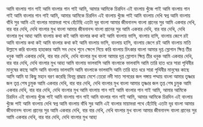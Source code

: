 আমি বাংলায় গান গাই
আমি বাংলার গান গাই
আমি, আমার আমিকে চিরদিন এই বাংলায় খুঁজে পাই
আমি বাংলায় গান গাই
আমি বাংলার গান গাই
আমি, আমার আমিকে চিরদিন এই বাংলায় খুঁজে পাই
আমি বাংলায় দেখি স্বপ্ন
আমি বাংলায় বাঁধি সুর
আমি এই বাংলার মায়াভরা পথে হেঁটেছি এতটা দূর
বাংলা আমার জীবনানন্দ
বাংলা প্রানের সুর
আমি একবার দেখি, বার বার দেখি, দেখি বাংলার মুখ
বাংলা আমার জীবনানন্দ
বাংলা প্রানের সুর
আমি একবার দেখি, বার বার দেখি, দেখি বাংলার মুখ
আহা
আমি বাংলায় কথা কই
আমি বাংলার কথা কই
আমি বাংলায় ভাসি, বাংলায় হাসি, বাংলায় জেগে রই
আমি বাংলায় কথা কই
আমি বাংলার কথা কই
আমি বাংলায় ভাসি, বাংলায় হাসি, বাংলায় জেগে রই
আমি বাংলায় মাতি উল্লাসে
করি বাংলায় হাহাকার
আমি সব দেখে শুনে ক্ষেপে গিয়ে করি বাংলায় চিৎকার
বাংলা আমার দৃপ্ত স্লোগান
ক্ষিপ্ত তীর ধনুক
আমি একবার দেখি, বার বার দেখি, দেখি বাংলার মুখ
বাংলা আমার দৃপ্ত স্লোগান
ক্ষিপ্ত তীর ধনুক
আমি একবার দেখি, বার বার দেখি, দেখি বাংলার মুখ
আহা
আমি বাংলায় ভালবাসি
আমি বাংলাকে ভালবাসি
আমি তারি হাত ধরে সারা পৃথিবীর মানুষের কাছে আসি
আমি বাংলায় ভালবাসি
আমি বাংলাকে ভালবাসি
আমি তারি হাত ধরে সারা পৃথিবীর মানুষের কাছে আসি
আমি যা কিছু মহান বরণ করেছি
বিনম্র শ্রদ্ধায়
মেশে তেরো নদী সাত সাগরের জল গঙ্গায় পদ্মায়
বাংলা আমার তৃষ্ণার জল
তৃপ্ত শেষ চুমুক
আমি একবার দেখি, বার বার দেখি, দেখি বাংলার মুখ
বাংলা আমার তৃষ্ণার জল
তৃপ্ত শেষ চুমুক
আমি একবার দেখি, বার বার দেখি, দেখি বাংলার মুখ
আমি বাংলায় গান গাই
আমি বাংলার গান গাই
আমি, আমার আমিকে চিরদিন এই বাংলায় খুঁজে পাই
আমি বাংলায় গান গাই
আমি বাংলার গান গাই
আমি, আমার আমিকে চিরদিন এই বাংলায় খুঁজে পাই
আমি বাংলায় দেখি স্বপ্ন
আমি বাংলায় বাঁধি সুর
আমি এই বাংলার মায়াভরা পথে হেঁটেছি এতটা দূর
বাংলা আমার জীবনানন্দ
বাংলা প্রানের সুর
আমি একবার দেখি, বার বার দেখি, দেখি বাংলার মুখ
বাংলা আমার জীবনানন্দ
বাংলা প্রানের সুর
আমি একবার দেখি, বার বার দেখি, দেখি বাংলার মুখ
আহা
